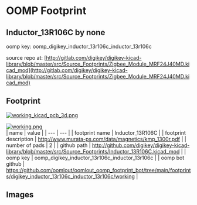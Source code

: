 # OOMP Footprint  
## Inductor_13R106C  by none  
  
oomp key: oomp_digikey_inductor_13r106c_inductor_13r106c  
  
source repo at: [http://gitlab.com/digikey/digikey-kicad-library/blob/master/src/Source_Footprints/Zigbee_Module_MRF24J40MD.kicad_mod](http://gitlab.com/digikey/digikey-kicad-library/blob/master/src/Source_Footprints/Zigbee_Module_MRF24J40MD.kicad_mod)  
## Footprint  
  
[![working_kicad_pcb_3d.png](working_kicad_pcb_3d_600.png)](working_kicad_pcb_3d.png)  
  
[![working.png](working_600.png)](working.png)  
| name | value | 
| --- | --- | 
| footprint name | Inductor_13R106C | 
| footprint description | http://www.murata-ps.com/data/magnetics/kmp_1300r.pdf | 
| number of pads | 2 | 
| github path | http://github.com/digikey/digikey-kicad-library/blob/master/src/Source_Footprints/Inductor_13R106C.kicad_mod | 
| oomp key | oomp_digikey_inductor_13r106c_inductor_13r106c | 
| oomp bot github | https://github.com/oomlout/oomlout_oomp_footprint_bot/tree/main/footprints/digikey_inductor_13r106c_inductor_13r106c/working | 
## Images  
